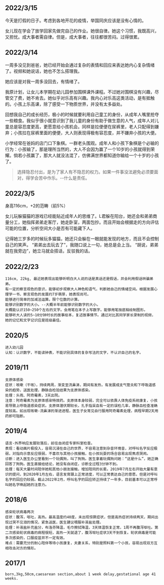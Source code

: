 
## 2022/3/15

今天是打假的日子。考虑到各地开花的疫情，举国同庆应该是没有心情的。

女儿现在学会了放学回家先做完自己的作业。她很自律。她这个习惯，我既高兴，又担忧。成大事者需自律。但是，成大事者，往往都很苦闷。过得很累。


## 2022/3/14

一周多没见到爸爸，她已经开始会通过复杂的表情和回应来表达她内心复杂情绪了。视频和她说话，她也不怎么搭理我。

她应该是对我一周多没回去，有情绪了。

我原计划，让女儿本学期在幼儿园参加围棋课外课程。不过她对围棋没有兴趣，尽管交了费，她不肯去。她似乎对乐高有兴趣。我内心对乐高这类活动，是有抵触的。小孩上乐高课，除了感受一下物质世界，并没有太多益处。

回想我自己的成长经历，极小的时候就要利用自己童工的身份，从成年人嘴里抢夺一些粮食。我似乎很小就意识到了我儿童的身份有助于做生意的人气，成年人对儿童总是容忍度更高，更愿意给小孩机会。同样是拉便便在尿裤里，老人只配得到嫌弃；小孩拉在尿裤里面的便便，大人则表现得极有容忍度，并不嫌弃小孩的大便。

小学经常在爸妈的店门口下象棋。一群老头围观。成年人和小孩下象棋是个必输的行为：小孩输了，那是理所当然的，大人不会因为赢了一个10岁的小孩就得到荣耀。倘若小孩赢了，那大人就没法混了，仿佛满世界都知道你输给一个十岁的小孩了。

> 选择隐忍付出，是为了家人有不隐忍的权力。如果一件事没法避免必须要面对，得学会苦中作乐。--什么是责任。



## 2022/3/5

身高116cm，+2的范畴（前5%）

女儿玩躲猫猫的游戏已经能贴近成年人的思维了。L君躲在阳台，她还会和弟弟商量分工，她指挥弟弟走客厅，她走卧室，两面包抄。而且开始会根据走的方向评估可能的位置，分析空间大小是否有可能藏下人。

记得她三岁多的时候玩多猫猫，她还只会躲在一眼就能发现的地方，而且不会控制自己的笑声。
“弟弟出去玩去了”，我随口说上一句，她总是会上当。
“胡说，弟弟就在我旁边”，她立马就会搭话，反驳我的话。


## 2022/2/23
```
116cm, 22kg, 最近她表现出能够听明白大人说的话是真话还是假话，并会利用假话哄骗弟弟。
有一定的察言观色的意识，能够初步观察大人神色和语气，判断她自己的情绪空间。根据发展心理学一书，察言观色的发展约7岁萌芽，她表现尚可。
能够进行简单的加减法运算。限个位数的计算。
能够识别数字的大小。--大概半年前能够识别数字的大小。
大概能认识150~250个左右的文字。会用笔在本子上写数字。能够用笔按底稿绘制图形。
能够听大人读的5~10分钟时长的故事绘本，复述故事情节。通过对比其同学家长录制的视频，她的记忆和文字记识应是班级最佳。
```

## 2020/5
```
进入幼儿园
认知：认识数字，不能读钟表，不能识别具体的复杂写法的文字，不认识自己的名字。
```

## 2019/11
```
支原体感染
症状：咳嗽（干咳），持续两周，渐变至流鼻涕，期间有发热，有发展成支气管炎和下呼吸道感染的趋势，送医处理，静脉血检验结果为支原体感染。
处理：头孢、阿奇霉素，3天出院。
注意：阿奇霉素为支原体感染特效药。支原体本身较弱，完全可以依靠人体免疫系统康复，小孩易导致上呼吸道感染症状。支原体潜伏期较长，扎手指采血有一定的误检几率，静脉血检查准确度较高。如出现咳嗽-流鼻涕的渐进进程，医生子女常见自行服用阿奇霉素处理，病程早期2天用药即可阻断。
```

## 2019/4
```
语言-外界响应发展较落后，前往自闭症专家科室检查。
表现：看动画片极投入，容易沉浸在自己的世界，不容易注意到杂音环境音，对呼叫名字反应极弱，对指向示意反应很弱，不喜欢与其他小孩接触，在小孩玩耍的场合容易出现焦虑哭闹。
诊断：进入医生办公室看到一个玩偶狗，叫了狗狗。医生拿着玩偶狗问她：“这是什么”，她正确回答了狗狗。医生直接给结论，她没有自闭症，诊断全过程3分钟不到。
处理：每天大量时间陪伴她和其他小朋友接触，增加陪同的长辈。2019年7月左右开始大量有意识的提问，到2020年1月左右，语言发育跟上正常进度，可以正常表达自己的意愿。但是对呼叫名字的回应仍较弱。截止2022年2月，呼叫名字的回应矫正持续了一年多，目前基本可以正常呼叫她名字唤起她的注意力。

```

## 2018/6
```
感染轮状病毒两次
症状：腹泻，呕吐，高热。最高温度约40度，未出现惊厥症状，但是高热症状持续两天，期间出现过哭不见泪的情况，紧急送医，医生建议喂服补液盐处理。
处理：补液盐补充盐分，布洛芬降温，毛巾擦拭降温，3天体温恢复正常，1周不再腹泻呕吐。第二次感染轮状病毒的病程很短，高热一天就退了，腹泻呕吐症状3天不到恢复。轮状病毒是可能多次感染的，口服疫苗并不一定有效。
难点：需要充分的耐心陪伴等待小孩康复，夫妻关系，特别是照料第一个小孩，容易出现双方互相攻击对方的情形。
```

## 2017/1
```
born,3kg,50cm,caesarean section,about 1 week delay,gestational age 41 weeks.
```